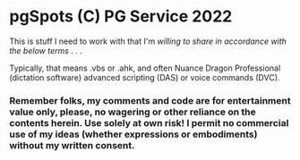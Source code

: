 # pgSpots (C) PG Service 2022
This is stuff I need to work with that I'm *willing to share in accordance with the below terms* . . .

Typically, that means .vbs or .ahk, and often Nuance Dragon Professional (dictation software) advanced scripting (DAS) or voice commands (DVC).

### Remember folks, my comments and code are for entertainment value only, please, no wagering or other reliance on the contents herein.  Use solely at own risk!  I permit no commercial use of my ideas (whether expressions or embodiments) without my written consent.
